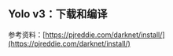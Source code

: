 ## Yolo v3：下载和编译

参考资料：[https://pjreddie.com/darknet/install/](https://pjreddie.com/darknet/install/)

